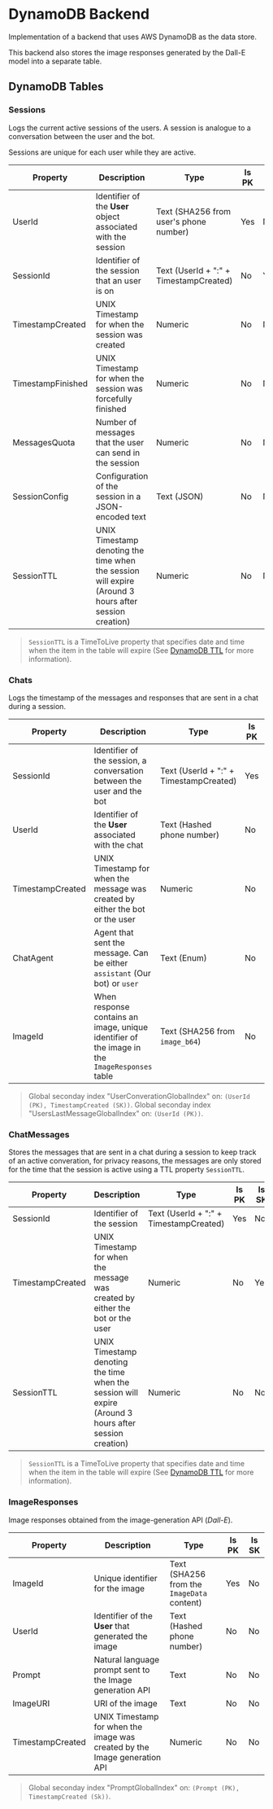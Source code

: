 # DynamoDB Backend

Implementation of a backend that uses AWS DynamoDB as the data store.

This backend also stores the image responses generated by the Dall-E model into a separate table.

## DynamoDB Tables

### Sessions

Logs the current active sessions of the users. A session is analogue to a conversation between the user and the bot.

Sessions are unique for each user while they are active.

| Property | Description | Type | Is PK | Is SK |
| -------- | ----------- | ---- | ----- | ----- |
| UserId | Identifier of the **User** object associated with the session | Text (SHA256 from user's phone number) | Yes | No
| SessionId | Identifier of the session that an user is on | Text (UserId + ":" + TimestampCreated) | No | Yes
| TimestampCreated | UNIX Timestamp for when the session was created | Numeric | No | No
| TimestampFinished | UNIX Timestamp for when the session was forcefully finished | Numeric | No | No
| MessagesQuota | Number of messages that the user can send in the session | Numeric | No | No
| SessionConfig | Configuration of the session in a JSON-encoded text | Text (JSON) | No | No
| SessionTTL | UNIX Timestamp denoting the time when the session will expire (Around 3 hours after session creation) | Numeric | No | No

> `SessionTTL` is a TimeToLive property that specifies date and time when the item in the table will expire (See [DynamoDB TTL](https://docs.aws.amazon.com/amazondynamodb/latest/developerguide/TTL.html) for more information).

### Chats

Logs the timestamp of the messages and responses that are sent in a chat during a session.

| Property | Description | Type | Is PK | Is SK |
| -------- | ----------- | ---- | ----- | ----- |
| SessionId | Identifier of the session, a conversation between the user and the bot | Text (UserId + ":" + TimestampCreated) | Yes | No
| UserId | Identifier of the **User** associated with the chat | Text (Hashed phone number) | No | No
| TimestampCreated | UNIX Timestamp for when the message was created by either the bot or the user | Numeric | No | Yes
| ChatAgent | Agent that sent the message. Can be either `assistant` (Our bot) or `user` | Text (Enum) | No | No
| ImageId | When response contains an image, unique identifier of the image in the `ImageResponses` table | Text (SHA256 from `image_b64`) | No | No

> Global seconday index "UserConverationGlobalIndex" on: `(UserId (PK), TimestampCreated (SK))`.
> Global seconday index "UsersLastMessageGlobalIndex" on: `(UserId (PK))`.

### ChatMessages

Stores the messages that are sent in a chat during a session to keep track of an active converation, for privacy reasons, the messages are only stored for the time
that the session is active using a TTL property `SessionTTL`.

| Property | Description | Type | Is PK | Is SK |
| -------- | ----------- | ---- | ----- | ----- |
| SessionId | Identifier of the session | Text (UserId + ":" + TimestampCreated) | Yes | No
| TimestampCreated | UNIX Timestamp for when the message was created by either the bot or the user | Numeric | No | Yes
| SessionTTL | UNIX Timestamp denoting the time when the session will expire (Around 3 hours after session creation) | Numeric | No | No

> `SessionTTL` is a TimeToLive property that specifies date and time when the item in the table will expire (See [DynamoDB TTL](https://docs.aws.amazon.com/amazondynamodb/latest/developerguide/TTL.html) for more information).

### ImageResponses

Image responses obtained from the image-generation API (*Dall-E*).

| Property | Description | Type | Is PK | Is SK |
| -------- | ----------- | ---- | ----- | ----- |
| ImageId | Unique identifier for the image | Text (SHA256 from the `ImageData` content) | Yes | No
| UserId | Identifier of the **User** that generated the image | Text (Hashed phone number) | No | No
| Prompt | Natural language prompt sent to the Image generation API | Text | No | No
| ImageURI | URI of the image | Text | No | No
| TimestampCreated | UNIX Timestamp for when the image was created by the Image generation API | Numeric | No | No

> Global seconday index "PromptGlobalIndex" on: `(Prompt (PK), TimestampCreated (Sk))`.
